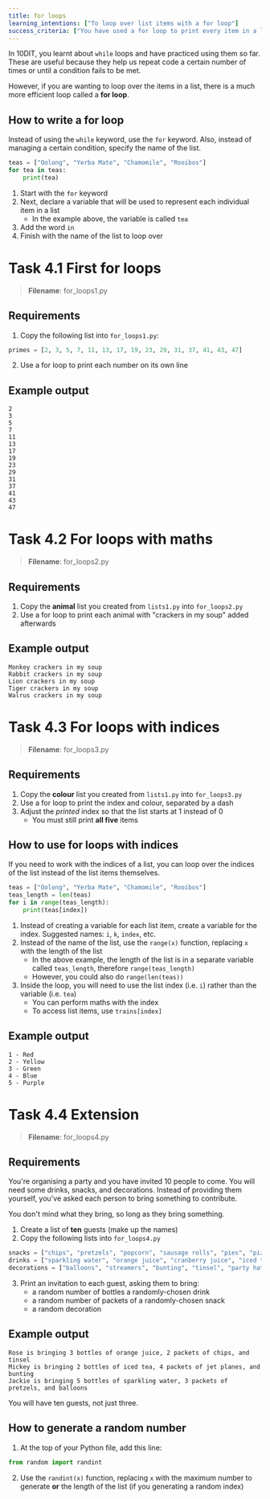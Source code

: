 ```yaml
---
title: for loops
learning_intentions: ["To loop over list items with a for loop"]
success_criteria: ["You have used a for loop to print every item in a list, one at a time", "You have added some special logic to your loops to only print certain items"]
---
```


In 10DIT, you learnt about ``while`` loops and have practiced using them so far. These are useful because they help us repeat code a certain number of times or until a condition fails to be met.

However, if you are wanting to loop over the items in a list, there is a much more efficient loop called a **for loop**.

## How to write a for loop

Instead of using the ``while`` keyword, use the ``for`` keyword. Also, instead of managing a certain condition, specify the name of the list.

```python
teas = ["Oolong", "Yerba Mate", "Chamomile", "Rooibos"]
for tea in teas:
    print(tea)
```

1. Start with the ``for`` keyword
2. Next, declare a variable that will be used to represent each individual item in a list
    - In the example above, the variable is called ``tea``
3. Add the word ``in``
4. Finish with the name of the list to loop over

# Task 4.1 First for loops

> **Filename**: for_loops1.py

## Requirements

1. Copy the following list into ``for_loops1.py``:

```python
primes = [2, 3, 5, 7, 11, 13, 17, 19, 23, 29, 31, 37, 41, 43, 47]
```

2. Use a for loop to print each number on its own line

## Example output

```
2
3
5
7
11
13
17
19
23
29
31
37
41
43
47
```

# Task 4.2 For loops with maths

> **Filename**: for_loops2.py

## Requirements

1. Copy the **animal** list you created from ``lists1.py`` into ``for_loops2.py``
2. Use a for loop to print each animal with "crackers in my soup" added afterwards

## Example output

```
Monkey crackers in my soup
Rabbit crackers in my soup
Lion crackers in my soup
Tiger crackers in my soup
Walrus crackers in my soup
```

# Task 4.3 For loops with indices

> **Filename**: for_loops3.py

## Requirements

1. Copy the **colour** list you created from ``lists1.py`` into ``for_loops3.py``
2. Use a for loop to print the index and colour, separated by a dash
3. Adjust the *printed* index so that the list starts at 1 instead of 0
   - You must still print **all five** items

## How to use for loops with indices

If you need to work with the indices of a list, you can loop over the indices of the list instead of the list items themselves.

```python
teas = ["Oolong", "Yerba Mate", "Chamomile", "Rooibos"]
teas_length = len(teas)
for i in range(teas_length):
    print(teas[index])
```

1. Instead of creating a variable for each list item, create a variable for the index. Suggested names: ``i``, ``k``, ``index``, etc.
2. Instead of the name of the list, use the ``range(x)`` function, replacing ``x`` with the length of the list
    - In the above example, the length of the list is in a separate variable called ``teas_length``, therefore ``range(teas_length)``
    - However, you could also do ``range(len(teas))``
3. Inside the loop, you will need to use the list index (i.e. ``i``) rather than the variable (i.e. ``tea``)
    - You can perform maths with the index
    - To access list items, use ``trains[index]``

## Example output

```
1 - Red
2 - Yellow
3 - Green
4 - Blue
5 - Purple
```

# Task 4.4 Extension

> **Filename**: for_loops4.py

## Requirements

You're organising a party and you have invited 10 people to come. You will need some drinks, snacks, and decorations. Instead of providing them yourself, you've asked each person to bring something to contribute.

You don't mind what they bring, so long as they bring something.

1. Create a list of **ten** guests (make up the names)
2. Copy the following lists into ``for_loops4.py``

```python
snacks = ["chips", "pretzels", "popcorn", "sausage rolls", "pies", "pizzas", "jet planes", "milk bottles", "lollipops", "fruit jubes"]
drinks = ["sparkling water", "orange juice", "cranberry juice", "iced tea", "aloe drink"]
decorations = ["balloons", "streamers", "bunting", "tinsel", "party hats", "gift crackers", "baubles"]
```

3. Print an invitation to each guest, asking them to bring:
   - a random number of bottles a randomly-chosen drink
   - a random number of packets of a randomly-chosen snack
   - a random decoration

## Example output

```
Rose is bringing 3 bottles of orange juice, 2 packets of chips, and tinsel
Mickey is bringing 2 bottles of iced tea, 4 packets of jet planes, and bunting
Jackie is bringing 5 bottles of sparkling water, 3 packets of pretzels, and balloons
```

You will have ten guests, not just three.

## How to generate a random number

1. At the top of your Python file, add this line:
```python
from random import randint
```
2. Use the ``randint(x)`` function, replacing ``x`` with the maximum number to generate **or** the length of the list (if you generating a random index)